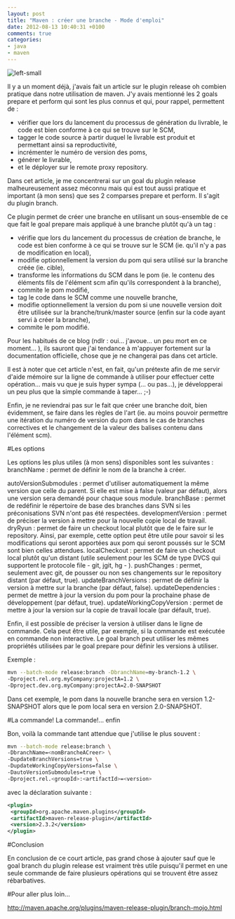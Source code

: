 ```yaml
---
layout: post
title: "Maven : créer une branche - Mode d'emploi"
date: 2012-08-13 10:40:31 +0100
comments: true
categories: 
- java
- maven
---
```


![left-small](http://1.bp.blogspot.com/-l-NZQRxE0vI/TevA5LfJQ_I/AAAAAAAAAXI/IP8zRk4wbeg/s1600/maven-logo-2.gif)

Il y a un moment déjà, j'avais fait un article sur le plugin release oh combien pratique dans notre utilisation de maven. J'y avais mentionné les 2 goals prepare et perform qui sont les plus connus et qui, pour rappel, permettent de :

* vérifier que lors du lancement du processus de génération du livrable, le code est bien conforme à ce qui se trouve sur le SCM,
* tagger le code source à partir duquel le livrable est produit et permettant ainsi sa reproductivité,
* incrémenter le numéro de version des poms,
* générer le livrable,
* et le déployer sur le remote proxy repository.

Dans cet article, je me concentrerai sur un goal du plugin release malheureusement assez méconnu mais qui est tout aussi pratique et important (à mon sens) que ses 2 comparses prepare et perform. Il s'agit du plugin branch.

<!-- more -->

Ce plugin permet de créer une branche en utilisant un sous-ensemble de ce que fait le goal prepare mais appliqué à une branche plutôt qu'à un tag :

* vérifie que lors du lancement du processus de création de branche, le code est bien conforme à ce qui se trouve sur le SCM (ie. qu'il n'y a pas de modification en local),
* modifie optionnellement la version du pom qui sera utilisé sur la branche créée (ie. cible),
* transforme les informations du SCM dans le pom (ie. le contenu des éléments fils de l'élément scm afin qu'ils correspondent à la branche),
* commite le pom modifié,
* tag le code dans le SCM comme une nouvelle branche,
* modifie optionnellement la version du pom si une nouvelle version doit être utilisée sur la branche/trunk/master source (enfin sur la code ayant servi à créer la branche),
* commite le pom modifié.

Pour les habitués de ce blog (ndlr : oui... j'avoue... un peu mort en ce moment... ), ils sauront que j'ai tendance à m'appuyer fortement sur la documentation officielle, chose que je ne changerai pas dans cet article.

Il est à noter que cet article n'est, en fait, qu'un prétexte afin de me servir d'aide mémoire sur la ligne de commande à utiliser pour effectuer cette opération... mais vu que je suis hyper sympa (... ou pas...), je développerai un peu plus que la simple commande à taper... ;-)

Enfin, je ne reviendrai pas sur le fait que créer une branche doit, bien évidemment, se faire dans les règles de l'art (ie. au moins pouvoir permettre une itération du numéro de version du pom dans le cas de branches correctives et le changement de la valeur des balises contenu dans l'élément scm).

#Les options

Les options les plus utiles (à mon sens) disponibles sont les suivantes :
branchName : permet de définir le nom de la branche à créer.

autoVersionSubmodules : permet d'utiliser automatiquement la même version que celle du parent. Si elle est mise à false (valeur par défaut), alors une version sera demandé pour chaque sous module.
branchBase : permet de redéfinir le répertoire de base des branches dans SVN si les préconisations SVN n'ont pas été respectées.
developmentVersion : permet de préciser la version à mettre pour la nouvelle copie local de travail.
dryRyun : permet de faire un checkout local plutôt que de le faire sur le repository. Ainsi, par exemple, cette option peut être utile pour savoir si les modifications qui seront apportées aux pom qui seront poussés sur le SCM sont bien celles attendues.
localCheckout : permet de faire un checkout local plutôt qu'un distant (utile seulement pour les SCM de type DVCS qui supportent le protocole file - git, jgit, hg - ).
pushChanges : permet, seulement avec git, de pousser ou non ses changements sur le repository distant (par défaut, true).
updateBranchVersions : permet de définir la version à mettre sur la branche (par défaut, false).
updateDependencies : permet de mettre à jour la version du pom pour la prochaine phase de développement (par défaut, true).
updateWorkingCopyVersion : permet de mettre à jour la version sur la copie de travail locale (par défault, true).

Enfin, il est possible de préciser la version à utiliser dans le ligne de commande. Cela peut être utile, par exemple, si la commande est exécutée en commande non interactive. Le goal branch peut utiliser les mêmes propriétés utilisées par le goal prepare pour définir les versions à utiliser.

Exemple :

```bash
mvn --batch-mode release:branch -DbranchName=my-branch-1.2 \
-Dproject.rel.org.myCompany:projectA=1.2 \
-Dproject.dev.org.myCompany:projectA=2.0-SNAPSHOT 
```

Dans cet exemple, le pom dans la nouvelle branche sera en version 1.2-SNAPSHOT alors que le pom local sera en version 2.0-SNAPSHOT.

#La commande! La commande!... enfin

Bon, voilà la commande tant attendue que j'utilise le plus souvent :

```bash
mvn --batch-mode release:branch \
-DbranchName=<nomBrancheACreer> \
-DupdateBranchVersions=true \
-DupdateWorkingCopyVersions=false \
-DautoVersionSubmodules=true \
-Dproject.rel.<groupId>:<artifactId>=<version> 
```
avec la déclaration suivante :

```xml
<plugin>
 <groupId>org.apache.maven.plugins</groupId>
 <artifactId>maven-release-plugin</artifactId>
 <version>2.3.2</version>
</plugin>
```

#Conclusion

En conclusion de ce court article, pas grand chose à ajouter sauf que le goal branch du plugin release est vraiment très utile puisqu'il permet en une seule commande de faire plusieurs opérations qui se trouvent être assez rébarbatives.

#Pour aller plus loin...

http://maven.apache.org/plugins/maven-release-plugin/branch-mojo.html
